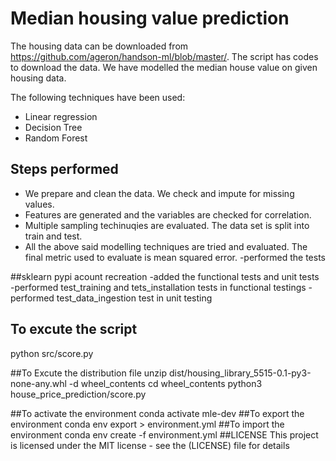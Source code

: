 # Median housing value prediction

The housing data can be downloaded from https://github.com/ageron/handson-ml/blob/master/. The script has codes to download the data. We have
modelled the median house value on given housing data.

The following techniques have been used:

 - Linear regression
 - Decision Tree
 - Random Forest

## Steps performed
 - We prepare and clean the data. We check and impute for missing values.
 - Features are generated and the variables are checked for correlation.
 - Multiple sampling techinuqies are evaluated. The data set is split into train and test.
 - All the above said modelling techniques are tried and evaluated. The final metric used to evaluate is mean squared error.
 -performed the tests

##sklearn pypi acount recreation 
-added the functional tests and unit tests
-performed test_training and tets_installation tests in functional testings
-performed test_data_ingestion test in unit testing


## To excute the script
python src/score.py

##To Excute the distribution file
unzip dist/housing_library_5515-0.1-py3-none-any.whl -d wheel_contents
 cd wheel_contents
python3 house_price_prediction/score.py


##To activate the environment
conda activate mle-dev
##To export the environment
conda env export > environment.yml
##To import the environment
 conda env create -f environment.yml
##LICENSE
This project is licensed under the MIT license - see the (LICENSE) file for details
